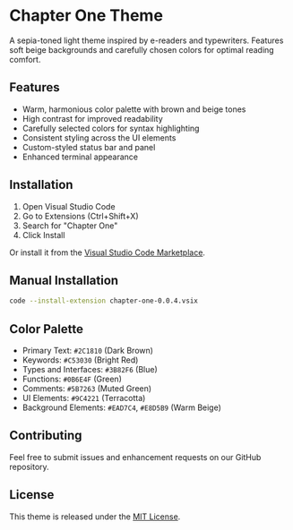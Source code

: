 # Chapter One Theme

A sepia-toned light theme inspired by e-readers and typewriters. Features soft beige backgrounds and carefully chosen colors for optimal reading comfort.

## Features

* Warm, harmonious color palette with brown and beige tones
* High contrast for improved readability
* Carefully selected colors for syntax highlighting
* Consistent styling across the UI elements
* Custom-styled status bar and panel
* Enhanced terminal appearance

## Installation

1. Open Visual Studio Code
2. Go to Extensions (Ctrl+Shift+X)
3. Search for "Chapter One"
4. Click Install

Or install it from the [Visual Studio Code Marketplace](https://marketplace.visualstudio.com/items?itemName=chapter-one).

## Manual Installation
```bash
code --install-extension chapter-one-0.0.4.vsix
```

## Color Palette

* Primary Text: `#2C1810` (Dark Brown)
* Keywords: `#C53030` (Bright Red)
* Types and Interfaces: `#3B82F6` (Blue)
* Functions: `#0B6E4F` (Green)
* Comments: `#5B7263` (Muted Green)
* UI Elements: `#9C4221` (Terracotta)
* Background Elements: `#EAD7C4`, `#E8D5B9` (Warm Beige)

## Contributing

Feel free to submit issues and enhancement requests on our GitHub repository.

## License

This theme is released under the [MIT License](LICENSE).
